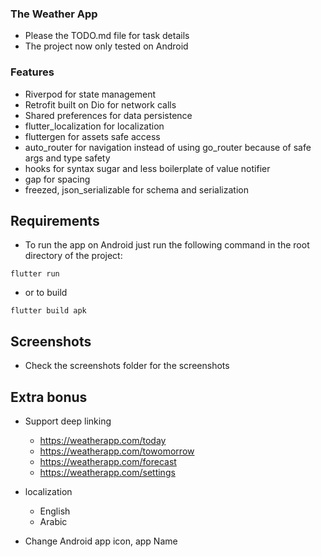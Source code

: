 ### The Weather App
- Please the TODO.md file for task details
- The project now only tested on Android

### Features
- Riverpod for state management
- Retrofit built on Dio for network calls
- Shared preferences for data persistence
- flutter_localization for localization
- fluttergen for assets safe access
- auto_router for navigation instead of using go_router because of safe args and type safety
- hooks for syntax sugar and less boilerplate of value notifier
- gap for spacing
- freezed, json_serializable for schema and serialization

## Requirements
- To run the app on Android just run the following command in the root directory of the project:
```
flutter run
```
- or to build
```
flutter build apk
```

## Screenshots
- Check the screenshots folder for the screenshots

## Extra bonus
- Support deep linking
  - https://weatherapp.com/today
  - https://weatherapp.com/towomorrow
  - https://weatherapp.com/forecast
  - https://weatherapp.com/settings

- localization
  - English
  - Arabic
- Change Android app icon, app Name